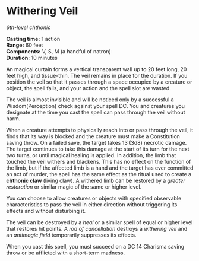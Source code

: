 # Withering Veil

_6th-level chthonic_

**Casting time:** 1 action  
**Range:** 60 feet  
**Components:** V, S, M (a handful of natron)  
**Duration:** 10 minutes  

An magical curtain forms a vertical transparent wall up to 20 feet long, 20 feet high, and tissue-thin. The veil remains in place for the duration. If you position the veil so that it passes through a space occupied by a creature or object, the spell fails, and your action and the spell slot are wasted.

The veil is almost invisible and will be noticed only by a successful a Wisdom(Perception) check against your spell DC. You and creatures you designate at the time you cast the spell can pass through the veil without harm.

When a creature attempts to physically reach into or pass through the veil, it finds that its way is blocked and the creature must make a Constitution saving throw. On a failed save, the target takes 13 (3d8) necrotic damage. The target continues to take this damage at the start of its turn for the next two turns, or until magical healing is applied. In addition, the limb that touched the veil withers and blackens. This has no effect on the function of the limb, but if the affected limb is a hand and the target has ever committed an act of murder, the spell has the same effect as the ritual used to create a **chthonic claw** (living claw). A withered limb can be restored by a _greater restoration_ or similar magic of the same or higher level.

You can choose to allow creatures or objects with specified observable characteristics to pass the veil in either direction without triggering its effects and without disturbing it.

The veil can be destroyed by a _heal_ or a similar spell of equal or higher level that restores hit points. A _rod of cancellation_ destroys a _withering veil_ and an _antimagic field_ temporarily suppresses its effects.

When you cast this spell, you must succeed on a DC 14 Charisma saving throw or be afflicted with a short-term madness. 
